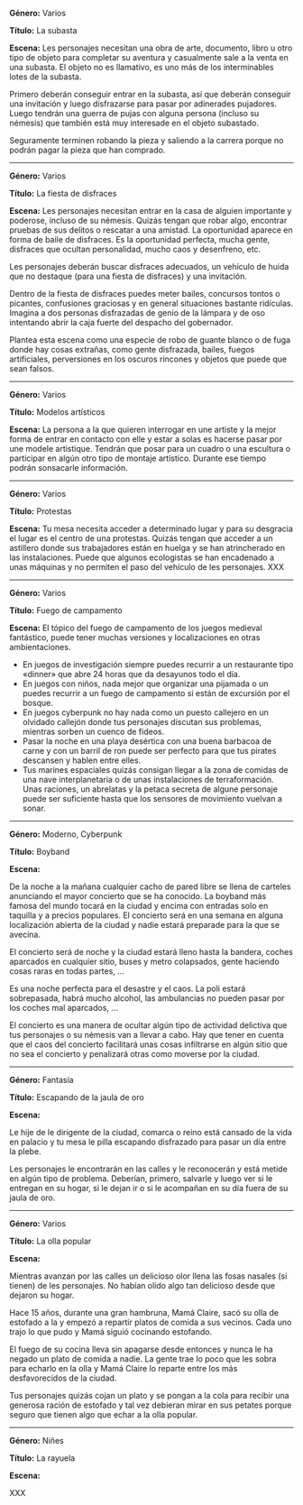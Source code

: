 **Género:** Varios

**Título:** La subasta

**Escena:**
Les personajes necesitan una obra de arte, documento, libro u otro tipo de objeto para completar su aventura y casualmente sale a la venta en una subasta. El objeto no es llamativo, es uno más de los interminables lotes de la subasta.

Primero deberán conseguir entrar en la subasta, así que deberán conseguir una invitación y luego disfrazarse para pasar por adinerades pujadores. Luego tendrán una guerra de pujas con alguna persona (incluso su némesis) que también está muy interesade en el objeto subastado.

Seguramente terminen robando la pieza y saliendo a la carrera porque no podrán pagar la pieza que han comprado.

***

**Género:** Varios

**Título:** La fiesta de disfraces

**Escena:**
Les personajes necesitan entrar en la casa de alguien importante y poderose, incluso de su némesis. Quizás tengan que robar algo, encontrar pruebas de sus delitos o rescatar a una amistad. La oportunidad aparece en forma de baile de disfraces. Es la oportunidad perfecta, mucha gente, disfraces que ocultan personalidad, mucho caos y desenfreno, etc.

Les personajes deberán buscar disfraces adecuados, un vehículo de huida que no destaque (para una fiesta de disfraces) y una invitación. 

Dentro de la fiesta de disfraces puedes meter bailes, concursos tontos o picantes, confusiones graciosas y en general situaciones bastante ridículas. Imagina a dos personas disfrazadas de genio de la lámpara y de oso intentando abrir la caja fuerte del despacho del gobernador.

Plantea esta escena como una especie de robo de guante blanco o de fuga donde hay cosas extrañas, como gente disfrazada, bailes, fuegos artificiales, perversiones en los oscuros rincones y objetos que puede que sean falsos.

***

**Género:** Varios

**Título:** Modelos artísticos

**Escena:**
La persona a la que quieren interrogar en une artiste y la mejor forma de entrar en contacto con elle y estar a solas es hacerse pasar por une modele artistique. Tendrán que posar para un cuadro o una escultura o participar en algún otro tipo de montaje artístico. Durante ese tiempo podrán sonsacarle información.

***

**Género:** Varios

**Título:** Protestas

**Escena:** Tu mesa necesita acceder a determinado lugar y para su desgracia el lugar es el centro de una protestas. Quizás tengan que acceder a un astillero donde sus trabajadores están en huelga y se han atrincherado en las instalaciones. Puede que algunos ecologistas se han encadenado a unas máquinas y no permiten el paso del vehículo de les personajes.
XXX

***

**Género:** Varios

**Título:** Fuego de campamento

**Escena:**
El tópico del fuego de campamento de los juegos medieval fantástico, puede tener muchas versiones y localizaciones en otras ambientaciones.

* En juegos de investigación siempre puedes recurrir a un restaurante tipo «dinner» que abre 24 horas que da desayunos todo el día.
* En juegos con niños, nada mejor que organizar una pijamada o un puedes recurrir a un fuego de campamento si están de excursión por el bosque.
* En juegos cyberpunk no hay nada como un puesto callejero en un olvidado callejón donde tus personajes discutan sus problemas, mientras sorben un cuenco de fideos.
* Pasar la noche en una playa desértica con una buena barbacoa de carne y con un barril de ron puede ser perfecto para que tus pirates descansen y hablen entre elles.
* Tus marines espaciales quizás consigan llegar a la zona de comidas de una nave interplanetaria o de unas instalaciones de terraformación. Unas raciones, un abrelatas y la petaca secreta de algune personaje puede ser suficiente hasta que los sensores de movimiento vuelvan a sonar.

***

**Género:** Moderno, Cyberpunk

**Título:** Boyband

**Escena:**

De la noche a la mañana cualquier cacho de pared libre se llena de carteles anunciando el mayor concierto que se ha conocido. La boyband más famosa del mundo tocará en la ciudad y encima con entradas solo en taquilla y a precios populares. El concierto será en una semana en alguna localización abierta de la ciudad y nadie estará preparade para la que se avecina.

El concierto será de noche y la ciudad estará lleno hasta la bandera, coches aparcados en cualquier sitio, buses y metro colapsados, gente haciendo cosas raras en todas partes, … 

Es una noche perfecta para el desastre y el caos. La poli estará sobrepasada, habrá mucho alcohol, las ambulancias no pueden pasar por los coches mal aparcados, …

El concierto es una manera de ocultar algún tipo de actividad delictiva que tus personajes o su némesis van a llevar a cabo. Hay que tener en cuenta que el caos del concierto facilitará unas cosas infiltrarse en algún sitio que no sea el concierto y penalizará otras como moverse por la ciudad.

***

**Género:** Fantasía

**Título:** Escapando de la jaula de oro

**Escena:**

Le hije de le dirigente de la ciudad, comarca o reino está cansado de la vida en palacio y tu mesa le pilla escapando disfrazado para pasar un día entre la plebe.

Les personajes le encontrarán en las calles y le reconocerán y está metide en algún tipo de problema. Deberían, primero, salvarle y luego ver si le entregan en su hogar, si le dejan ir o si le acompañan en su día fuera de su jaula de oro.

***

**Género:** Varios

**Título:** La olla popular

**Escena:**

Mientras avanzan por las calles un delicioso olor llena las fosas nasales (si tienen) de les personajes. No habían olido algo tan delicioso desde que dejaron su hogar.

Hace 15 años, durante una gran hambruna, Mamá Claire, sacó su olla de estofado a la y empezó a repartir platos de comida a sus vecinos. Cada uno trajo lo que pudo y Mamá siguió cocinando estofando.

El fuego de su cocina lleva sin apagarse desde entonces y nunca le ha negado un plato de comida a nadie. La gente trae lo poco que les sobra para echarlo en la olla y Mamá Claire lo reparte entre los más desfavorecidos de la ciudad.

Tus personajes quizás cojan un plato y se pongan a la cola para recibir una generosa ración de estofado y tal vez debieran mirar en sus petates porque seguro que tienen algo que echar a la olla popular.

***

**Género:** Niñes

**Título:** La rayuela

**Escena:**

XXX